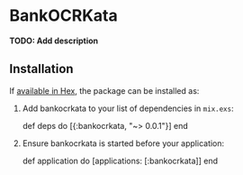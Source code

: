 # BankOCRKata

**TODO: Add description**

## Installation

If [available in Hex](https://hex.pm/docs/publish), the package can be installed as:

  1. Add bankocrkata to your list of dependencies in `mix.exs`:

        def deps do
          [{:bankocrkata, "~> 0.0.1"}]
        end

  2. Ensure bankocrkata is started before your application:

        def application do
          [applications: [:bankocrkata]]
        end

